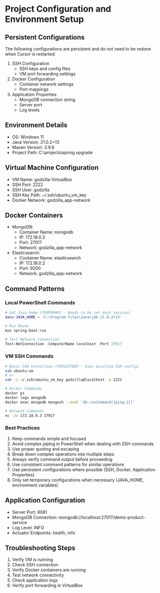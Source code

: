 # Project Configuration and Environment Setup

## Persistent Configurations
The following configurations are persistent and do not need to be redone when Cursor is restarted:
1. SSH Configuration
   - SSH keys and config files
   - VM port forwarding settings
2. Docker Configuration
   - Container network settings
   - Port mappings
3. Application Properties
   - MongoDB connection string
   - Server port
   - Log levels

## Environment Details
- OS: Windows 11
- Java Version: 21.0.2+13
- Maven Version: 3.9.6
- Project Path: C:\projects\spring upgrade

## Virtual Machine Configuration
- VM Name: godzilla-VirtualBox
- SSH Port: 2222
- SSH User: godzilla
- SSH Key Path: ~/.ssh/ubuntu_vm_key
- Docker Network: godzilla_app-network

## Docker Containers
- MongoDB:
  - Container Name: mongodb
  - IP: 172.18.0.3
  - Port: 27017
  - Network: godzilla_app-network
- Elasticsearch:
  - Container Name: elasticsearch
  - IP: 172.18.0.2
  - Port: 9200
  - Network: godzilla_app-network

## Command Patterns

### Local PowerShell Commands
```powershell
# Set Java Home (TEMPORARY - Needs to be set each session)
$env:JAVA_HOME = 'C:\Program Files\Java\jdk-21.0.2+13'

# Run Maven
mvn spring-boot:run

# Test Network Connection
Test-NetConnection -ComputerName localhost -Port 27017
```

### VM SSH Commands
```bash
# Basic SSH Connection (PERSISTENT - Uses existing SSH config)
ssh ubuntu-vm
# or
ssh -i ~/.ssh/ubuntu_vm_key godzilla@localhost -p 2222

# Docker Commands
docker ps
docker logs mongodb
docker exec mongodb mongosh --eval 'db.runCommand({ping:1})'

# Network Commands
nc -zv 172.18.0.3 27017
```

### Best Practices
1. Keep commands simple and focused
2. Avoid complex piping in PowerShell when dealing with SSH commands
3. Use proper quoting and escaping
4. Break down complex operations into multiple steps
5. Always verify command output before proceeding
6. Use consistent command patterns for similar operations
7. Use persistent configurations where possible (SSH, Docker, Application Properties)
8. Only set temporary configurations when necessary (JAVA_HOME, environment variables)

## Application Configuration
- Server Port: 8081
- MongoDB Connection: mongodb://localhost:27017/demo-product-service
- Log Level: INFO
- Actuator Endpoints: health, info

## Troubleshooting Steps
1. Verify VM is running
2. Check SSH connection
3. Verify Docker containers are running
4. Test network connectivity
5. Check application logs
6. Verify port forwarding in VirtualBox 